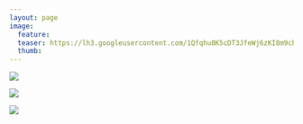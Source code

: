 ```yaml
---
layout: page
image:
  feature:
  teaser: https://lh3.googleusercontent.com/1Qfqhu8K5cDT3JfeWj6zKI8m9chfw_40en1dQ8-8i3c=w245
  thumb:
---
```


![](https://lh3.googleusercontent.com/m4jWHjiLB4MyqDfbTmR9DUD6GtXH6N1xAIUUtl0NEBs=w800)

![](https://lh3.googleusercontent.com/ME4H7RDg8fwz9KtpDymZlyOiT41Gk14JfJSpRRcjsdc=w800)

![](https://lh3.googleusercontent.com/n4AIj4pRKoe7YiRWAKgzIoMcXfthTrZy20KyotZRd_s=w800)
